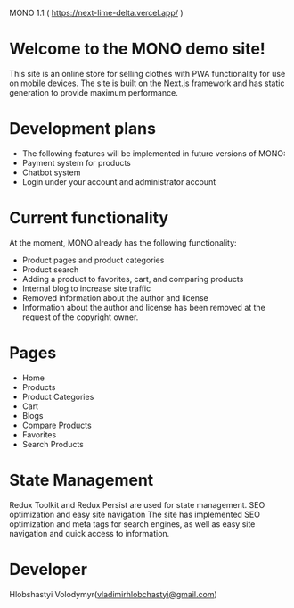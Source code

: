 MONO 1.1 ( https://next-lime-delta.vercel.app/ )

# Welcome to the MONO demo site!

This site is an online store for selling clothes with PWA functionality for use on mobile devices. The site is built on the Next.js framework and has static generation to provide maximum performance.

# Development plans

* The following features will be implemented in future versions of MONO:
* Payment system for products
* Chatbot system
* Login under your account and administrator account

# Current functionality
At the moment, MONO already has the following functionality:

* Product pages and product categories
* Product search
* Adding a product to favorites, cart, and comparing products
* Internal blog to increase site traffic
* Removed information about the author and license
* Information about the author and license has been removed at the request of the copyright owner.

# Pages

* Home
* Products
* Product Categories
* Cart
* Blogs
* Compare Products
* Favorites
* Search Products

# State Management

Redux Toolkit and Redux Persist are used for state management.
SEO optimization and easy site navigation
The site has implemented SEO optimization and meta tags for search engines, as well as easy site navigation and quick access to information.

# Developer
Hlobshastyi Volodymyr(vladimirhlobchastyi@gmail.com)

